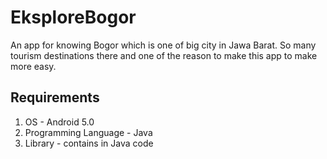 # EksploreBogor
An app for knowing Bogor which is one of big city in Jawa Barat. So many tourism destinations there and one of the reason to make this app to make more easy.

## Requirements
1. OS - Android 5.0
2. Programming Language - Java
3. Library - contains in Java code
